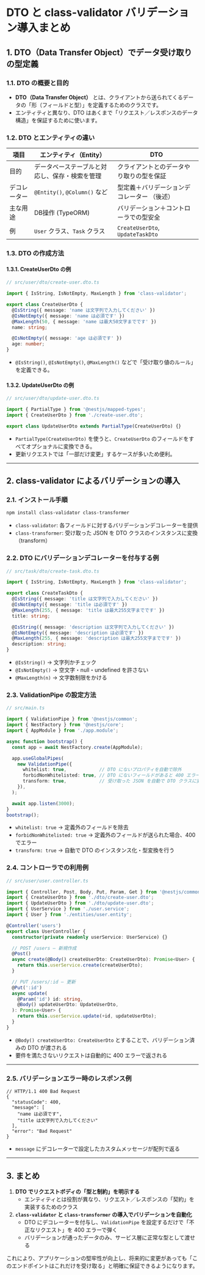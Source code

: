 
# DTO と class-validator バリデーション導入まとめ

## 1. DTO（Data Transfer Object）でデータ受け取りの型定義

### 1.1. DTO の概要と目的
- **DTO（Data Transfer Object）** とは、クライアントから送られてくるデータの「形（フィールドと型）」を定義するためのクラスです。  
- エンティティと異なり、DTO はあくまで「リクエスト／レスポンスのデータ構造」を保証するために使います。

### 1.2. DTO とエンティティの違い

| 項目           | エンティティ（Entity）              | DTO                                 |
| ------------- | ----------------------------------- | ----------------------------------- |
| 目的          | データベーステーブルと対応し、保存・検索を管理 | クライアントとのデータやり取りの型を保証 |
| デコレーター  | `@Entity()`, `@Column()` など       | 型定義＋バリデーションデコレーター （後述） |
| 主な用途      | DB操作 (TypeORM)                     | バリデーション＋コントローラでの型安全 |
| 例            | `User` クラス、`Task` クラス          | `CreateUserDto`, `UpdateTaskDto`    |

### 1.3. DTO の作成方法

#### 1.3.1. CreateUserDto の例
```ts
// src/user/dto/create-user.dto.ts

import { IsString, IsNotEmpty, MaxLength } from 'class-validator';

export class CreateUserDto {
  @IsString({ message: 'name は文字列で入力してください' })
  @IsNotEmpty({ message: 'name は必須です' })
  @MaxLength(50, { message: 'name は最大50文字までです' })
  name: string;

  @IsNotEmpty({ message: 'age は必須です' })
  age: number;
}
```
- `@IsString()`, `@IsNotEmpty()`, `@MaxLength()` などで「受け取り値のルール」を定義できる。

#### 1.3.2. UpdateUserDto の例
```ts
// src/user/dto/update-user.dto.ts

import { PartialType } from '@nestjs/mapped-types';
import { CreateUserDto } from './create-user.dto';

export class UpdateUserDto extends PartialType(CreateUserDto) {}
```
- `PartialType(CreateUserDto)` を使うと、`CreateUserDto` のフィールドをすべてオプショナルに変換できる。
- 更新リクエストでは「一部だけ変更」するケースが多いため便利。

---

## 2. class-validator によるバリデーションの導入

### 2.1. インストール手順
```bash
npm install class-validator class-transformer
```
- `class-validator`: 各フィールドに対するバリデーションデコレーターを提供  
- `class-transformer`: 受け取った JSON を DTO クラスのインスタンスに変換（transform）  

### 2.2. DTO にバリデーションデコレーターを付与する例

```ts
// src/task/dto/create-task.dto.ts

import { IsString, IsNotEmpty, MaxLength } from 'class-validator';

export class CreateTaskDto {
  @IsString({ message: 'title は文字列で入力してください' })
  @IsNotEmpty({ message: 'title は必須です' })
  @MaxLength(255, { message: 'title は最大255文字までです' })
  title: string;

  @IsString({ message: 'description は文字列で入力してください' })
  @IsNotEmpty({ message: 'description は必須です' })
  @MaxLength(255, { message: 'description は最大255文字までです' })
  description: string;
}
```
- `@IsString()` → 文字列かチェック  
- `@IsNotEmpty()` → 空文字・null・undefined を許さない  
- `@MaxLength(n)` → 文字数制限をかける  

### 2.3. ValidationPipe の設定方法

```ts
// src/main.ts

import { ValidationPipe } from '@nestjs/common';
import { NestFactory } from '@nestjs/core';
import { AppModule } from './app.module';

async function bootstrap() {
  const app = await NestFactory.create(AppModule);

  app.useGlobalPipes(
    new ValidationPipe({
      whitelist: true,            // DTO にないプロパティを自動で除外
      forbidNonWhitelisted: true, // DTO にないフィールドがあると 400 エラー
      transform: true,            // 受け取った JSON を自動で DTO クラスに変換
    }),
  );

  await app.listen(3000);
}
bootstrap();
```
- `whitelist: true` → 定義外のフィールドを除去  
- `forbidNonWhitelisted: true` → 定義外のフィールドが送られた場合、400 でエラー  
- `transform: true` → 自動で DTO のインスタンス化・型変換を行う  

### 2.4. コントローラでの利用例

```ts
// src/user/user.controller.ts

import { Controller, Post, Body, Put, Param, Get } from '@nestjs/common';
import { CreateUserDto } from './dto/create-user.dto';
import { UpdateUserDto } from './dto/update-user.dto';
import { UserService } from './user.service';
import { User } from './entities/user.entity';

@Controller('users')
export class UserController {
  constructor(private readonly userService: UserService) {}

  // POST /users — 新規作成
  @Post()
  async create(@Body() createUserDto: CreateUserDto): Promise<User> {
    return this.userService.create(createUserDto);
  }

  // PUT /users/:id — 更新
  @Put(':id')
  async update(
    @Param('id') id: string,
    @Body() updateUserDto: UpdateUserDto,
  ): Promise<User> {
    return this.userService.update(+id, updateUserDto);
  }
}
```
- `@Body() createUserDto: CreateUserDto` とすることで、バリデーション済みの DTO が渡される  
- 要件を満たさないリクエストは自動的に 400 エラーで返される  

---

### 2.5. バリデーションエラー時のレスポンス例
```jsonc
// HTTP/1.1 400 Bad Request
{
  "statusCode": 400,
  "message": [
    "name は必須です",
    "title は文字列で入力してください"
  ],
  "error": "Bad Request"
}
```
- `message` にデコレーターで設定したカスタムメッセージが配列で返る

---

## 3. まとめ

1. **DTO でリクエストボディの「型と制約」を明示する**  
   - エンティティとは役割が異なり、リクエスト／レスポンスの「契約」を実装するためのクラス  
2. **`class-validator` と `class-transformer` の導入でバリデーションを自動化**  
   - DTO にデコレーターを付与し、`ValidationPipe` を設定するだけで「不正なリクエスト」を 400 エラーで弾く  
   - バリデーションが通ったデータのみ、サービス層に正常な型として渡せる  

これにより、アプリケーションの堅牢性が向上し、将来的に変更があっても「このエンドポイントはこれだけを受け取る」と明確に保証できるようになります。
